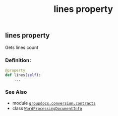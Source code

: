 ﻿---
title: lines property
second_title: GroupDocs.Conversion for Python via .NET API References
description: 
type: docs
weight: 70
url: /python-net/groupdocs.conversion.contracts/wordprocessingdocumentinfo/lines/
is_root: false
---

## lines property


Gets lines count
### Definition:
```python
@property
def lines(self):
    ...
```

### See Also
* module [`groupdocs.conversion.contracts`](../../)
* class [`WordProcessingDocumentInfo`](/conversion/python-net/groupdocs.conversion.contracts/wordprocessingdocumentinfo)
